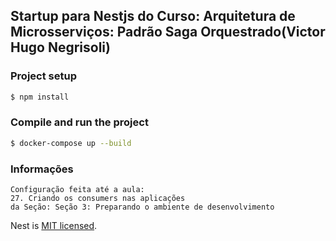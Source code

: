 ## Startup para Nestjs do Curso: Arquitetura de Microsserviços: Padrão Saga Orquestrado(Victor Hugo Negrisoli)

### Project setup

```bash
$ npm install
```

### Compile and run the project

```bash
$ docker-compose up --build
```

### Informações

```
Configuração feita até a aula: 
27. Criando os consumers nas aplicações
da Seção: Seção 3: Preparando o ambiente de desenvolvimento
```

Nest is [MIT licensed](https://github.com/nestjs/nest/blob/master/LICENSE).

